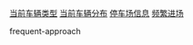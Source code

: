 [当前车辆类型](currentVehicleType.vue)
[当前车辆分布](currentVehicleDistribution.vue)
[停车场信息](parkingLotInformation.vue)
[频繁进场](frequentApproach.vue)

frequent-approach